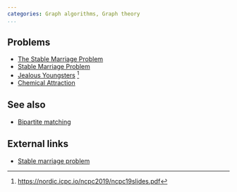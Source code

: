 ```yaml
---
categories: Graph algorithms, Graph theory
...
```


## Problems
- [The Stable Marriage Problem](https://icpcarchive.ecs.baylor.edu/index.php?option=com_onlinejudge&Itemid=8&page=show_problem&problem=1838)
- [Stable Marriage Problem](https://www.codechef.com/problems/STABLEMP)
- [Jealous Youngsters](https://open.kattis.com/problems/jealousyoungsters) [^1]
- [Chemical Attraction](https://uva.onlinejudge.org/external/111/11119.pdf) 

## See also
- [Bipartite matching]()

## External links
- [Stable marriage problem](https://en.wikipedia.org/wiki/Stable_marriage_problem)

[^1]: <https://nordic.icpc.io/ncpc2019/ncpc19slides.pdf>